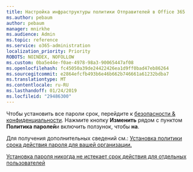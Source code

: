 ```yaml
---
title: Настройка инфраструктуры политики Отправителей в Office 365
ms.author: pebaum
author: pebaum
manager: mnirkhe
ms.audience: Admin
ms.topic: reference
ms.service: o365-administration
localization_priority: Priority
ROBOTS: NOINDEX, NOFOLLOW
ms.custom: 0ba5e44e-f0ae-4978-98a3-90065447af08
ms.openlocfilehash: fc45050a39de24422426ea1d9ff0bad47eb86264
ms.sourcegitcommit: e2864efcfb493b6e46b662b746661a61232bdba7
ms.translationtype: MT
ms.contentlocale: ru-RU
ms.lasthandoff: 01/24/2019
ms.locfileid: "29486300"
---
```

Чтобы установить все пароли срок, перейдите к [безопасности &amp; конфиденциальности](https://portal.office.com/adminportal/home#/settings/security). Нажмите кнопку **Изменить** рядом с пунктом **Политика паролей**и включить ползунок, чтобы **на**.
  
Для получения дополнительных сведений см.: [Установка политики срока действия пароля для вашей организации.](https://support.office.com/article/0f54736f-eb22-414c-8273-498a0918678f)
  
[Установка пароля никогда не истекает срок действия для отдельных пользователей](https://support.office.com/article/f493e3af-e1d8-4668-9211-230c245a0466)
  
